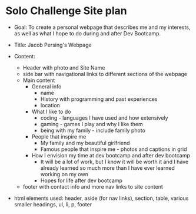 Solo Challenge Site plan
========================

* Goal: To create a personal webpage that describes me and my interests, as well as what I hope to do during and after Dev Bootcamp.

* Title: Jacob Persing's Webpage

* Content:
	* Header with photo and Site Name
	* side bar with navigational links to different sections of the webpage
	* Main content
		* General info
			* name
			* History with programming and past experiences
			* location
		* What I like to do
			* coding - languages I have used and how extensively
			* gaming - games I play and why I like them
			* being with my family - include family photo
		* People that inspire me
			* My family and my beautiful girlfriend
			* Famous people that inspire me - photos and captions in grid
		* How I envision my time at dev bootcamp and after dev bootcamp
			* It will be a lot of work, but I know it will be worth it and I have already learned so much more than I have ever learned working on my own
			* Hopes for life after dev bootcamp
	* footer with contact info and more nav links to site content

* html elements used: header, aside (for nav links), section, table, various smaller headings, ul, li, p, footer
